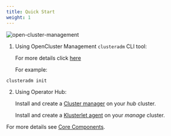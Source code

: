 ```yaml
---
title: Quick Start
weight: 1
---
```


![open-cluster-management](/ocm-logo.png)

1. Using OpenCluster Management `clusteradm` CLI tool:

    For more details click [here](https://github.com/open-cluster-management-io/clusteradm/blob/main/README.md#quick-start)

    For example:
```bash
clusteradm init
```

2. Using Operator Hub:

    Install and create a [Cluster manager](https://operatorhub.io/operator/cluster-manager) on your _hub_ cluster.

    Install and create a [Klusterlet agent](https://operatorhub.io/operator/klusterlet) on your _manage_ cluster.


For more details see [Core Components](/getting-started/core).
